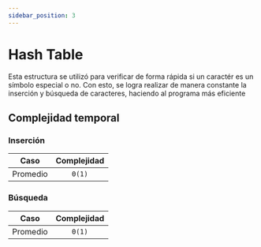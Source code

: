 ```yaml
---
sidebar_position: 3
---
```


# Hash Table

Esta estructura se utilizó para verificar de forma rápida si un caractér es un símbolo especial o no. Con esto, se logra realizar de manera constante la inserción y búsqueda de caracteres, haciendo al programa más eficiente

## Complejidad temporal
### Inserción
| Caso | Complejidad |
| ---- | :---------: |
| Promedio | `Θ(1)` |

### Búsqueda 
| Caso | Complejidad |
| ---- | :---------: |
| Promedio | `Θ(1)` |
